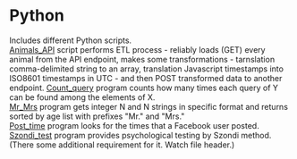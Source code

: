 # Python
Includes different Python scripts.  
[Animals_API](https://github.com/AlexKuchynskyi/Python/blob/master/animals_api.py) script performs ETL process - reliably loads (GET) every animal from the API endpoint, makes some transformations - tarnslation comma-delimited string to an array, translation Javascript timestamps into ISO8601 timestamps in UTC - and then POST transformed data to another endpoint.
[Count_query](https://github.com/AlexKuchynskyi/Python/blob/master/Count_queries.py) program counts how many times each query of Y can be found among the elements of X.  
[Mr_Mrs](https://github.com/AlexKuchynskyi/Python/blob/master/Mr_Mrs.py) program gets integer N and N strings in specific format and returns sorted by age list with prefixes "Mr." and "Mrs."  
[Post_time](https://github.com/AlexKuchynskyi/Python) program  looks for the times that a Facebook user posted.  
[Szondi_test](https://github.com/AlexKuchynskyi/Python/blob/master/Sondi_05_02_graph.py) program provides psychological testing by Szondi method. (There some additional requirement for it. Watch file header.)
